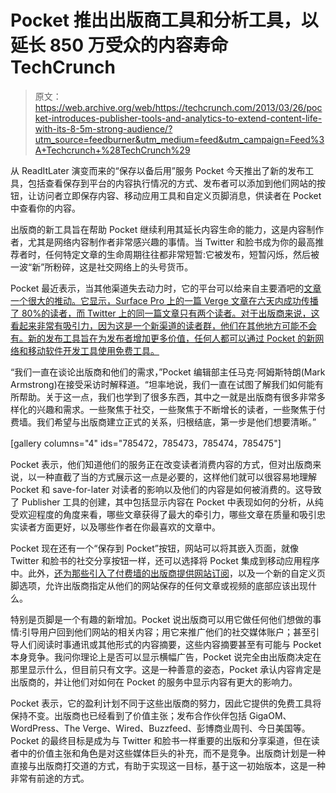 # Pocket 推出出版商工具和分析工具，以延长 850 万受众的内容寿命 TechCrunch

> 原文：<https://web.archive.org/web/https://techcrunch.com/2013/03/26/pocket-introduces-publisher-tools-and-analytics-to-extend-content-life-with-its-8-5m-strong-audience/?utm_source=feedburner&utm_medium=feed&utm_campaign=Feed%3A+Techcrunch+%28TechCrunch%29>

从 ReadItLater 演变而来的“保存以备后用”服务 Pocket 今天推出了新的发布工具，包括查看保存到平台的内容执行情况的方式、发布者可以添加到他们网站的按钮，让访问者立即保存内容、移动应用工具和自定义页脚消息，供读者在 Pocket 中查看你的内容。

出版商的新工具旨在帮助 Pocket 继续利用其延长内容生命的能力，这是内容制作者，尤其是网络内容制作者非常感兴趣的事情。当 Twitter 和脸书成为你的最高推荐者时，任何特定文章的生命周期往往都非常短暂:它被发布，短暂闪烁，然后被一波“新”所粉碎，这是社交网络上的头号货币。

Pocket 最近表示，当其他渠道失去动力时，它的平台可以给来自主要酒吧的[文章一个很大的推动。它显示，Surface Pro 上的一篇 Verge 文章在六天内成功传播了 80%的读者，而 Twitter 上的同一篇文章只有两个读者。对于出版商来说，这看起来非常有吸引力，因为这是一个新渠道的读者群，他们在其他地方可能不会有。新的发布工具旨在为发布者增加更多价值，任何人都可以通过 Pocket 的新网络和移动软件开发工具使用免费工具。](https://web.archive.org/web/20221208015809/http://getpocket.com/blog/2013/03/how-pocket-extends-the-life-of-a-story/)

“我们一直在谈论出版商和他们的需求，”Pocket 编辑部主任马克·阿姆斯特朗(Mark Armstrong)在接受采访时解释道。“坦率地说，我们一直在试图了解我们如何能有所帮助。关于这一点，我们也学到了很多东西，其中之一就是出版商有很多非常多样化的兴趣和需求。一些聚焦于社交，一些聚焦于不断增长的读者，一些聚焦于付费墙。我们希望与出版商建立正式的关系，归根结底，第一步是他们想要清晰。”

[gallery columns="4" ids="785472，785473，785474，785475"]

Pocket 表示，他们知道他们的服务正在改变读者消费内容的方式，但对出版商来说，以一种直截了当的方式展示这一点是必要的，这样他们就可以很容易地理解 Pocket 和 save-for-later 对读者的影响以及他们的内容是如何被消费的。这导致了 Publisher 工具的创建，其中包括显示内容在 Pocket 中表现如何的分析，从纯受欢迎程度的角度来看，哪些文章获得了最大的牵引力，哪些文章在质量和吸引忠实读者方面更好，以及哪些作者在你最喜欢的文章中。

Pocket 现在还有一个“保存到 Pocket”按钮，网站可以将其嵌入页面，就像 Twitter 和脸书的社交分享按钮一样，还可以选择将 Pocket 集成到移动应用程序中。此外，[还为那些引入了付费墙的出版商提供网站订阅](https://web.archive.org/web/20221208015809/https://beta.techcrunch.com/2012/12/07/pocket-rolls-out-new-site-subscription-partners-is-this-a-better-way-forward-for-mobile-magazines/ "Pocket Rolls Out New Site Subscription Partners: Is This A Better Way Forward For Mobile Magazines?")，以及一个新的自定义页脚选项，允许出版商指定从他们的网站保存的任何文章或视频的底部应该出现什么。

特别是页脚是一个有趣的新增加。Pocket 说出版商可以用它做任何他们想做的事情:引导用户回到他们网站的相关内容；用它来推广他们的社交媒体账户；甚至引导人们阅读时事通讯或其他形式的内容摘要，这些内容摘要甚至有可能与 Pocket 本身竞争。我问你理论上是否可以显示横幅广告，Pocket 说完全由出版商决定在那里显示什么，但目前只有文字。这是一种善意的姿态，Pocket 承认内容肯定是出版商的，并让他们对如何在 Pocket 的服务中显示内容有更大的影响力。

Pocket 表示，它的盈利计划不同于这些出版商的努力，因此它提供的免费工具将保持不变。出版商也已经看到了价值主张；发布合作伙伴包括 GigaOM、WordPress、The Verge、Wired、Buzzfeed、彭博商业周刊、今日美国等。Pocket 的最终目标是成为与 Twitter 和脸书一样重要的出版和分享渠道，但在读者中的价值主张和角色是对这些媒体巨头的补充，而不是竞争。出版商计划是一种直接与出版商打交道的方式，有助于实现这一目标，基于这一初始版本，这是一种非常有前途的方式。